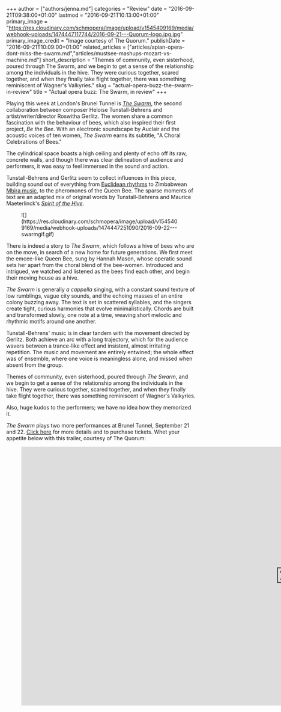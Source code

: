 +++
author = ["authors/jenna.md"]
categories = "Review"
date = "2016-09-21T09:38:00+01:00"
lastmod = "2016-09-21T10:13:00+01:00"
primary_image = "https://res.cloudinary.com/schmopera/image/upload/v1545409169/media/webhook-uploads/1474447117744/2016-09-21---Quorum-logo.jpg.jpg"
primary_image_credit = "Image courtesy of The Quorum."
publishDate = "2016-09-21T10:09:00+01:00"
related_articles = ["articles/apian-opera-dont-miss-the-swarm.md","articles/mustsee-mashups-mozart-vs-machine.md"]
short_description = "Themes of community, even sisterhood, poured through The Swarm, and we begin to get a sense of the relationship among the individuals in the hive. They were curious together, scared together, and when they finally take flight together, there was something reminiscent of Wagner&#039;s Valkyries."
slug = "actual-opera-buzz-the-swarm-in-review"
title = "Actual opera buzz: The Swarm, in review"
+++

Playing this week at London's Brunel Tunnel is [*The Swarm*](http://www.thequorum.co.uk/), the second collaboration between composer Heloise Tunstall-Behrens and artist/writer/director Roswitha Gerlitz. The women share a common fascination with the behaviour of bees, which also inspired their first project, *Be the Bee*. With an electronic soundscape by Auclair and the acoustic voices of ten women, *The Swarm* earns its subtitle, "A Choral Celebrations of Bees."

The cylindrical space boasts a high ceiling and plenty of echo off its raw, concrete walls, and though there was clear delineation of audience and performers, it was easy to feel immersed in the sound and action.

Tunstall-Behrens and Gerlitz seem to collect influences in this piece, building sound out of everything from [Euclidean rhythms](https://en.wikipedia.org/wiki/Euclidean_rhythm) to Zimbabwean [Mbira music](https://en.wikipedia.org/wiki/Mbira), to the pheromones of the Queen Bee. The sparse moments of text are an adapted mix of original words by Tunstall-Behrens and Maurice Maeterlinck's [*Spirit of the Hive*](https://en.wikipedia.org/wiki/The_Spirit_of_the_Beehive).

<figure data-type="image">![](https://res.cloudinary.com/schmopera/image/upload/v1545409169/media/webhook-uploads/1474447251090/2016-09-22---swarmgif.gif)
</figure>

There is indeed a story to *The Swarm*, which follows a hive of bees who are on the move, in search of a new home for future generations. We first meet the emcee-like Queen Bee, sung by Hannah Mason, whose operatic sound sets her apart from the choral blend of the bee-women. Introduced and intrigued, we watched and listened as the bees find each other, and begin their moving house as a hive.

*The Swarm* is generally *a cappella* singing, with a constant sound texture of low rumblings, vague city sounds, and the echoing masses of an entire colony buzzing away. The text is set in scattered syllables, and the singers create tight, curious harmonies that evolve minimalistically. Chords are built and transformed slowly, one note at a time, weaving short melodic and rhythmic motifs around one another. 

Tunstall-Behrens' music is in clear tandem with the movement directed by Gerlitz. Both achieve an arc with a long trajectory, which for the audience wavers between a trance-like effect and insistent, almost irritating repetition. The music and movement are entirely entwined; the whole effect was of ensemble, where one voice is meaningless alone, and missed when absent from the group.

Themes of community, even sisterhood, poured through *The Swarm*, and we begin to get a sense of the relationship among the individuals in the hive. They were curious together, scared together, and when they finally take flight together, there was something reminiscent of Wagner's Valkyries.

Also, huge kudos to the performers; we have no idea how they memorized it.

*The Swarm* plays two more performances at Brunel Tunnel, September 21 and 22. [Click here](http://www.thequorum.co.uk/tour-dates/) for more details and to purchase tickets. Whet your appetite below with this trailer, courtesy of The Quorum:

<figure data-type="video">
<iframe width="1434" height="689" src="https://www.youtube.com/embed/3fGFcHPfDJU" frameborder="0" allowfullscreen></iframe>
</figure>
